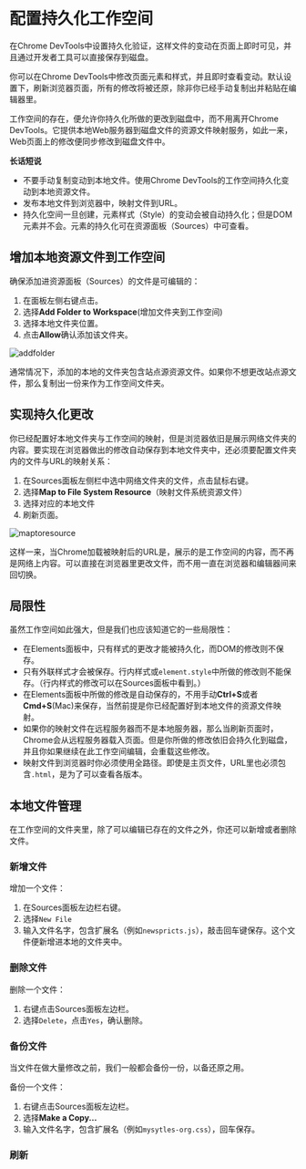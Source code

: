 # 配置持久化工作空间

在Chrome DevTools中设置持久化验证，这样文件的变动在页面上即时可见，并且通过开发者工具可以直接保存到磁盘。

你可以在Chrome DevTools中修改页面元素和样式，并且即时查看变动。默认设置下，刷新浏览器页面，所有的修改将被还原，除非你已经手动复制出并粘贴在编辑器里。

工作空间的存在，便允许你持久化所做的更改到磁盘中，而不用离开Chrome DevTools。它提供本地Web服务器到磁盘文件的资源文件映射服务，如此一来，Web页面上的修改便同步修改到磁盘文件中。

**长话短说**
* 不要手动复制变动到本地文件。使用Chrome DevTools的工作空间持久化变动到本地资源文件。
* 发布本地文件到浏览器中，映射文件到URL。
* 持久化空间一旦创建，元素样式（Style）的变动会被自动持久化；但是DOM元素并不会。元素的持久化可在资源面板（Sources）中可查看。

## 增加本地资源文件到工作空间
确保添加进资源面板（Sources）的文件是可编辑的：
1. 在面板左侧右键点击。
2. 选择**Add Folder to Workspace**(增加文件夹到工作空间)
3. 选择本地文件夹位置。
4. 点击**Allow**确认添加该文件夹。

![addfolder](https://developers.google.com/web/tools/setup/imgs/addfolder.png)

通常情况下，添加的本地的文件夹包含站点源资源文件。如果你不想更改站点源文件，那么复制出一份来作为工作空间文件夹。

## 实现持久化更改
你已经配置好本地文件夹与工作空间的映射，但是浏览器依旧是展示网络文件夹的内容。要实现在浏览器做出的修改自动保存到本地文件夹中，还必须要配置文件夹内的文件与URL的映射关系：
1. 在Sources面板左侧栏中选中网络文件夹的文件，点击鼠标右键。
2. 选择**Map to File System Resource**（映射文件系统资源文件）
3. 选择对应的本地文件
4. 刷新页面。

![maptoresource](https://developers.google.com/web/tools/setup/imgs/maptoresource.png)

这样一来，当Chrome加载被映射后的URL是，展示的是工作空间的内容，而不再是网络上内容。可以直接在浏览器里更改文件，而不用一直在浏览器和编辑器间来回切换。

## 局限性
虽然工作空间如此强大，但是我们也应该知道它的一些局限性：
* 在Elements面板中，只有样式的更改才能被持久化，而DOM的修改则不保存。
* 只有外联样式才会被保存。行内样式或`element.style`中所做的修改则不能保存。（行内样式的修改可以在Sources面板中看到。）
* 在Elements面板中所做的修改是自动保存的，不用手动**Ctrl+S**或者**Cmd+S**(Mac)来保存，当然前提是你已经配置好到本地文件的资源文件映射。
* 如果你的映射文件在远程服务器而不是本地服务器，那么当刷新页面时，Chrome会从远程服务器载入页面。但是你所做的修改依旧会持久化到磁盘，并且你如果继续在此工作空间编辑，会重载这些修改。
* 映射文件到浏览器时你必须使用全路径。即使是主页文件，URL里也必须包含`.html`，是为了可以查看各版本。

## 本地文件管理
在工作空间的文件夹里，除了可以编辑已存在的文件之外，你还可以新增或者删除文件。

### 新增文件
增加一个文件：
1. 在Sources面板左边栏右键。
2. 选择`New File`
3. 输入文件名字，包含扩展名（例如`newspricts.js`），敲击回车键保存。这个文件便新增进本地的文件夹中。

### 删除文件
删除一个文件：
1. 右键点击Sources面板左边栏。
2. 选择`Delete`，点击`Yes`，确认删除。

### 备份文件
当文件在做大量修改之前，我们一般都会备份一份，以备还原之用。

备份一个文件：
1. 右键点击Sources面板左边栏。
2. 选择**Make a Copy...**
3. 输入文件名字，包含扩展名（例如`mysytles-org.css`），回车保存。

### 刷新
